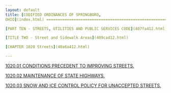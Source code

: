 ```yaml
---
layout: default 
title: [CODIFIED ORDINANCES OF SPRINGBORO,
OHIO](index.html) =====================================================

[PART TEN - STREETS, UTILITIES AND PUBLIC SERVICES CODE](407fa412.html)

[TITLE TWO - Street and Sidewalk Areas](409ca412.html)

[CHAPTER 1020 Streets](40a6a412.html)

---
```


[1020.01 CONDITIONS PRECEDENT TO IMPROVING STREETS.](40b4a412.html)

[1020.02 MAINTENANCE OF STATE HIGHWAYS.](40b7a412.html)

[1020.03 SNOW AND ICE CONTROL POLICY FOR UNACCEPTED
STREETS.](40bda412.html)

